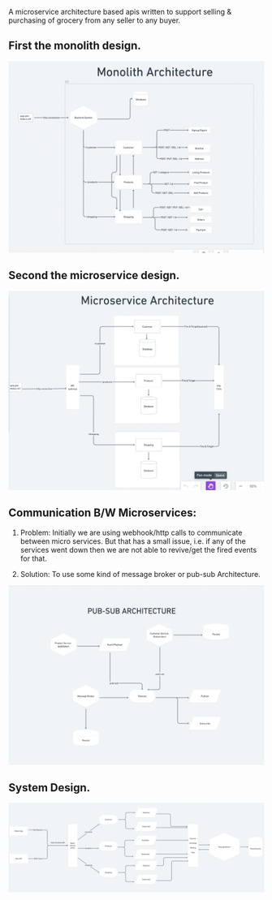 A microservice architecture based apis written to support selling & purchasing of grocery from any seller to any buyer.

## First the monolith design.

![monolith_architecture](./imgs/monolith_architecture.png)

## Second the microservice design.

![monolith_architecture](./imgs/microservice_architecture.png)

## Communication B/W Microservices:

1. Problem:
   Initially we are using webhook/http calls to communicate between micro services.
   But that has a small issue, i.e. if any of the services went down then we are not
   able to revive/get the fired events for that.

2. Solution:
   To use some kind of message broker or pub-sub Architecture.

![pub-sub Architecture](./imgs/pub-sub.png)

## System Design.

![system_design](./imgs/system-design.png)
